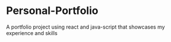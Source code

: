 # Personal-Portfolio
A portfolio project using react and java-script that showcases my experience and skills
